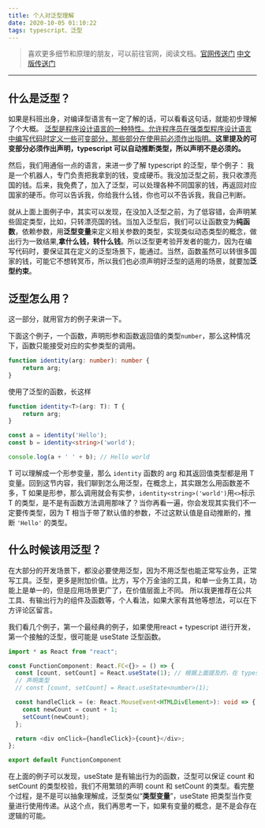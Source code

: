 ```yaml
---
title: 个人对泛型理解
date: 2020-10-05 01:10:22
tags: typescript、泛型
---
```


> 喜欢更多细节和原理的朋友，可以前往官网，阅读文档。[官网传送门](https://www.typescriptlang.org/docs/handbook/generics.html)  [中文版传送门](https://www.tslang.cn/docs/handbook/generics.html)
---

## 什么是泛型？


如果是科班出身，对编译型语言有一定了解的话，可以看看这句话，就能初步理解了个大概。
[泛型是程序设计语言的一种特性。允许程序员在强类型程序设计语言中编写代码时定义一些可变部分，那些部分在使用前必须作出指明。](https://baike.baidu.com/item/%E6%B3%9B%E5%9E%8B/4475207?fr=aladdin)**这里提及的可变部分必须作出声明，typescript 可以自动推断类型，所以声明不是必须的。**

然后，我们用通俗一点的语言，来进一步了解 typescript 的泛型，举个例子：
我是一个机器人，专门负责把我拿到的钱，变成硬币。我没加泛型之前，我只收漂亮国的钱。后来，我免费了，加入了泛型，可以处理各种不同国家的钱，再返回对应国家的硬币。你可以告诉我，你给我什么钱，你也可以不告诉我，我自己判断。

就从上面上面例子中，其实可以发现，在没加入泛型之前，为了低容错，会声明某些固定类型，比如，只转漂亮国的钱。当加入泛型后，我们可以让函数变为**纯函数**，依赖参数，用**泛型变量**来定义相关参数的类型，实现类似动态类型的概念，做出行为一致结果,**拿什么钱，转什么钱**。所以泛型更考验开发者的能力，因为在编写代码时，要保证其在定义的泛型场景下，能通过。当然，函数虽然可以转很多国家的钱，可能它不想转冥币，所以我们也必须声明好泛型的适用的场景，就要加**泛型约束**。

## 泛型怎么用？
这一部分，就用官方的例子来讲一下。

下面这个例子，一个函数，声明形参和函数返回值的类型`number`，那么这种情况下，函数只能接受对应的实参类型的调用。
```typescript
function identity(arg: number): number {
    return arg;
}
```
使用了泛型的函数，长这样
```typescript
function identity<T>(arg: T): T {
    return arg;
}

const a = identity('Hello');
const b = identity<string>('world');

console.log(a + ' ' + b); // Hello world
```
T 可以理解成一个形参变量，那么 `identity` 函数的 arg 和其返回值类型都是用 T 变量。回到这节内容，我们聊到怎么用泛型，在概念上，其实跟怎么用函数差不多，T 如果是形参，那么调用就会有实参，`identity<string>('world')`用`<>`标示 T 的类型，是不是有函数方法调用那味了？当你再看一遍，你会发现其实我们不一定要传类型，因为 T 相当于带了默认值的参数，不过这默认值是自动推断的，推断 `'Hello'` 的类型。



## 什么时候该用泛型？

在大部分的开发场景下，都没必要使用泛型，因为不用泛型也能正常写业务，正常写工具。泛型，更多是附加价值。比方，写个万金油的工具，和单一业务工具，功能上是单一的，但是应用场景更广了，在价值层面上不同。
所以我更推荐在公共工具、有输出行为的组件及函数等，个人看法，如果大家有其他等想法，可以在下方评论区留言。

我们看几个例子，第一个最经典的例子，如果使用react + typescript 进行开发，第一个接触的泛型，很可能是 useState 泛型函数。
```typescript
import * as React from "react";

const FunctionComponent: React.FC<{}> = () => {
  const [count, setCount] = React.useState(1); // 根据上面提及的，在 typescript 中的泛型不一定需要声明类型，它会自动推断，count: number
  // 声明类型
  // const [count, setCount] = React.useState<number>(1);

  const handleClick = (e: React.MouseEvent<HTMLDivElement>): void => {
    const newCount = count + 1;
    setCount(newCount);
  };

  return <div onClick={handleClick}>{count}</div>;
};

export default FunctionComponent

```

在上面的例子可以发现，useState 是有输出行为的函数，泛型可以保证 count 和 setCount 的类型校验，我们不用繁琐的声明 count 和 setCount 的类型。看完整个过程，是不是可以抽象理解成，泛型类似“**类型变量**”，useState 把类型当作变量进行使用传递。从这个点，我们再思考一下，如果有变量的概念，是不是会存在逻辑的可能。